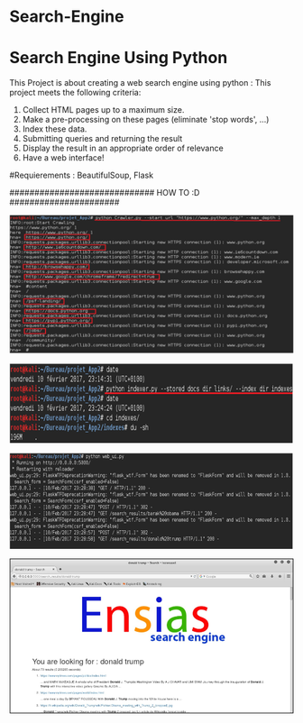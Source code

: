 # Search-Engine
Search Engine Using Python
=============================================
This Project is about creating a web search engine using python :
This project meets the following criteria:
  1. Collect HTML pages up to a maximum size.
  2. Make a pre-processing on these pages (eliminate 'stop words', ...)
  3. Index these data.
  4. Submitting queries and returning the result
  5. Display the result in an appropriate order of relevance
  6. Have a web interface!
  
  #Requierements : BeautifulSoup, Flask


############################# HOW TO :D ######################
<p align="center">
  <img  src="https://github.com/SoufianEly/Search-Engine/blob/master/static/github/0.PNG">
</p>


<p align="center">
  <img  src="https://github.com/SoufianEly/Search-Engine/blob/master/static/github/1.PNG">
</p>


<p align="center">
  <img  src="https://github.com/SoufianEly/Search-Engine/blob/master/static/github/2.PNG">
</p>


<p align="center">
  <img  src="https://github.com/SoufianEly/Search-Engine/blob/master/static/github/3.PNG">
</p>
